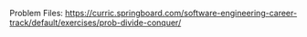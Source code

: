 Problem Files: https://curric.springboard.com/software-engineering-career-track/default/exercises/prob-divide-conquer/
